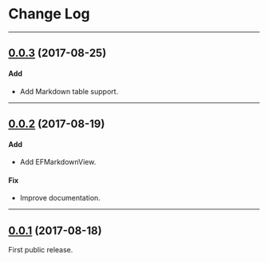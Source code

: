 # Change Log

-----

## [0.0.3](https://github.com/EyreFree/EFQRCode/releases/tag/0.0.3) (2017-08-25)

#### Add

* Add Markdown table support.

---

## [0.0.2](https://github.com/EyreFree/EFQRCode/releases/tag/0.0.2) (2017-08-19)

#### Add

* Add EFMarkdownView.

#### Fix

* Improve documentation.

---

## [0.0.1](https://github.com/EyreFree/EFQRCode/releases/tag/0.0.1) (2017-08-18)

First public release.
